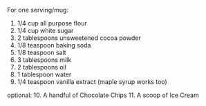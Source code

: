 For one serving/mug:

1. 1/4 cup all purpose flour
2. 1/4 cup white sugar
3. 2 tablespoons unsweetened cocoa powder
4. 1/8 teaspoon baking soda
5. 1/8 teaspoon salt
6. 3 tablespoons milk
7. 2 tablespoons oil
8. 1 tablespoon water
9. 1/4 teaspoon vanilla extract (maple syrup works too)

optional:
10. A handful of Chocolate Chips
11. A scoop of Ice Cream